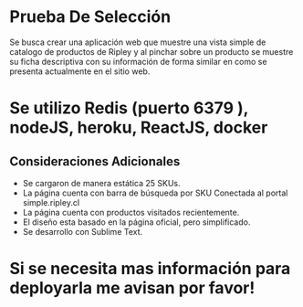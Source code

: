 # Prueba De Selección

Se busca crear una aplicación web que muestre una vista simple de catalogo de productos de
Ripley y al pinchar sobre un producto se muestre su ficha descriptiva con su información de
forma similar en como se presenta actualmente en el sitio web.


# Se utilizo Redis (puerto 6379 ), nodeJS, heroku, ReactJS, docker


## Consideraciones Adicionales

- Se cargaron de manera estática 25 SKUs.
- La página cuenta con barra de búsqueda por SKU Conectada al portal simple.ripley.cl
- La página cuenta con productos visitados recientemente.
- El diseño esta basado en la página oficial,  pero simplificado.
- Se desarrollo con Sublime Text.


# Si se necesita mas información para deployarla me avisan por favor!
